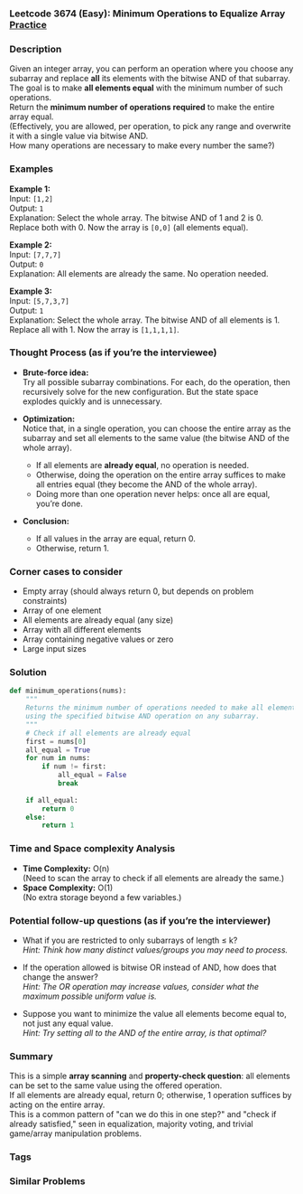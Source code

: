 ### Leetcode 3674 (Easy): Minimum Operations to Equalize Array [Practice](https://leetcode.com/problems/minimum-operations-to-equalize-array)

### Description  
Given an integer array, you can perform an operation where you choose any subarray and replace **all** its elements with the bitwise AND of that subarray. The goal is to make **all elements equal** with the minimum number of such operations.  
Return the **minimum number of operations required** to make the entire array equal.  
(Effectively, you are allowed, per operation, to pick any range and overwrite it with a single value via bitwise AND.  
How many operations are necessary to make every number the same?)

### Examples  

**Example 1:**  
Input: `[1,2]`  
Output: `1`  
Explanation: Select the whole array. The bitwise AND of 1 and 2 is 0. Replace both with 0. Now the array is `[0,0]` (all elements equal).

**Example 2:**  
Input: `[7,7,7]`  
Output: `0`  
Explanation: All elements are already the same. No operation needed.

**Example 3:**  
Input: `[5,7,3,7]`  
Output: `1`  
Explanation: Select the whole array. The bitwise AND of all elements is 1. Replace all with 1. Now the array is `[1,1,1,1]`.

### Thought Process (as if you’re the interviewee)  
- **Brute-force idea:**  
  Try all possible subarray combinations. For each, do the operation, then recursively solve for the new configuration. But the state space explodes quickly and is unnecessary.  

- **Optimization:**  
  Notice that, in a single operation, you can choose the entire array as the subarray and set all elements to the same value (the bitwise AND of the whole array).  
  - If all elements are **already equal**, no operation is needed.  
  - Otherwise, doing the operation on the entire array suffices to make all entries equal (they become the AND of the whole array).  
  - Doing more than one operation never helps: once all are equal, you’re done.  

- **Conclusion:**  
  - If all values in the array are equal, return 0.  
  - Otherwise, return 1.

### Corner cases to consider  
- Empty array (should always return 0, but depends on problem constraints)
- Array of one element
- All elements are already equal (any size)
- Array with all different elements
- Array containing negative values or zero
- Large input sizes

### Solution

```python
def minimum_operations(nums):
    """
    Returns the minimum number of operations needed to make all elements in the array equal
    using the specified bitwise AND operation on any subarray.
    """
    # Check if all elements are already equal
    first = nums[0]
    all_equal = True
    for num in nums:
        if num != first:
            all_equal = False
            break
    
    if all_equal:
        return 0
    else:
        return 1
```

### Time and Space complexity Analysis  

- **Time Complexity:** O(n)  
  (Need to scan the array to check if all elements are already the same.)
- **Space Complexity:** O(1)  
  (No extra storage beyond a few variables.)

### Potential follow-up questions (as if you’re the interviewer)  

- What if you are restricted to only subarrays of length ≤ k?  
  *Hint: Think how many distinct values/groups you may need to process.*

- If the operation allowed is bitwise OR instead of AND, how does that change the answer?  
  *Hint: The OR operation may increase values, consider what the maximum possible uniform value is.*

- Suppose you want to minimize the value all elements become equal to, not just any equal value.  
  *Hint: Try setting all to the AND of the entire array, is that optimal?*

### Summary
This is a simple **array scanning** and **property-check question**: all elements can be set to the same value using the offered operation.  
If all elements are already equal, return 0; otherwise, 1 operation suffices by acting on the entire array.  
This is a common pattern of "can we do this in one step?" and "check if already satisfied," seen in equalization, majority voting, and trivial game/array manipulation problems.

### Tags


### Similar Problems
